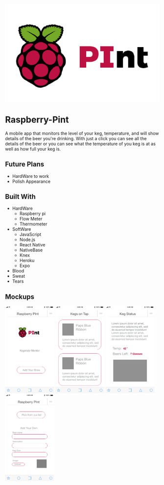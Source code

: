 ![RPInt Logo](assets/logo.png)
# Raspberry-Pint
A mobile app that monitors the level of your keg, temperature, and will show details of the beer you're drinking. With just a click you can see all the details of the beer or you can see what the temperature of you keg is at as well as how full your keg is.


## Future Plans
- HardWare to work
- Polish Appearance

## Built With
- HardWare
  - Raspberry pi
  - Flow Meter
  - Thermometer
- SoftWare
  - JavaScript
  - Node.js
  - React Native
  - NativeBase
  - Knex
  - Heroku
  - Expo
- Blood
- Sweat
- Tears

## Mockups
<img src="assets/Home.png" width="160"> <img src="assets/Kegs on tap.png" width="160">
<img src="assets/Keg Status.png" width="160"> <img src="assets/Add keg.png" width="160">
